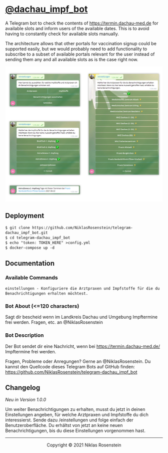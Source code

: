 # [@dachau_impf_bot](https://t.me/dachau_impf_bot)

A Telegram bot to check the contents of https://termin.dachau-med.de for available slots and inform
users of the available dates. This is to avoid having to constantly check for available slots
manually.

The architecture allows that other portals for vaccination signup could be supported easily, but we
would probably need to add functionality to subscribe to a subset of available portals relevant for
the user instead of sending them any and all available slots as is the case right now.

![Demo](.img/demo.png)

## Deployment

```
$ git clone https://github.com/NiklasRosenstein/telegram-dachau_impf_bot.git
$ cd telegram-dachau_impf_bot
$ echo "token: TOKEN_HERE" >config.yml
$ docker-compose up -d
```

## Documentation

### Available Commands

```
einstellungen - Konfiguriere die Arztpraxen und Impfstoffe für die du Benachrichtigungen erhalten möchtest.
```

### Bot About (<=120 characters)

Sagt dir bescheid wenn im Landkreis Dachau und Umgebung Impftermine frei werden. Fragen, etc. an @NiklasRosenstein

### Bot Description

Der Bot sendet dir eine Nachricht, wenn bei https://termin.dachau-med.de/ Impftermine frei werden.

Fragen, Probleme oder Anregungen? Gerne an @NiklasRosenstein. Du kannst den Quellcode dieses Telegram Bots auf GitHub finden: https://github.com/NiklasRosenstein/telegram-dachau_impf_bot

## Changelog

*Neu in Version 1.0.0*

Um weiter Benachrichtigungen zu erhalten, musst du jetzt in deinen Einstellungen angeben, für
welche Arztpraxen und Impfstoffe du dich interessierst. Sende dazu /einstellungen und folge einfach
der Benutzeroberfläche. Du erhältst von jetzt an keine neuen Benachrichtigungen, bis du diese
Einstellungen vorgenommen hast.

---

<p align="center">Copyright &copy; 2021 Niklas Rosenstein</p>
